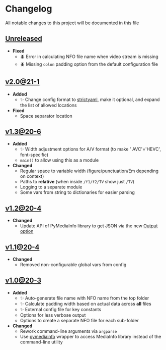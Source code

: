 # Changelog
All notable changes to this project will be documented in this file

[unreleased]: https://github.com/eugenesvk/ListMediaInfo/compare/v2.0@21-1...HEAD
## [Unreleased]
  - __Fixed__
    + :beetle: Error in calculating NFO file name when video stream is missing
    + :beetle: Missing `colon` padding option from the default configuration file

[v2.0@21-1]: https://github.com/eugenesvk/ListMediaInfo/releases/tag/v2.0@21-1
## [v2.0@21-1]
  - __Added__
    + :sparkles: Change config format to [strictyaml](github.com/crdoconnor/strictyaml), make it optional, and expand the list of allowed locations
  - __Fixed__
    + Space separator location

[v1.3@20-6]: https://github.com/eugenesvk/ListMediaInfo/releases/tag/v1.3@20-6
## [v1.3@20-6]
  - __Added__
    + :sparkles: Width adjustment options for A/V format (to make ' AVC'='HEVC', font-specific)
    + `main()` to allow using this as a module
  - __Changed__
    + Regular space to variable width (figure/punctuation/Em depending on context)
    + Paths to __relative__ (when inside `/f1/f2/TV` show just `/TV`)
    + Logging to a separate module
    + Some vars from string to dictionaries for easier parsing

[v1.2@20-4]: https://github.com/eugenesvk/ListMediaInfo/releases/tag/v1.2@20-4
## [v1.2@20-4]
  - __Changed__
    + Update API of PyMediaInfo library to get JSON via the new [Output option](github.com/sbraz/pymediainfo/issues/82)

[v1.1@20-4]: https://github.com/eugenesvk/ListMediaInfo/releases/tag/v1.1@20-4
## [v1.1@20-4]
  - __Changed__
    + Removed non-configurable global vars from config

[v1.0@20-3]: https://github.com/eugenesvk/ListMediaInfo/releases/tag/v1.0@20-3
## [v1.0@20-3]
  - __Added__
    + :sparkles: Auto-generate file name with NFO name from the top folder
    + :sparkles: Calculate padding width based on actual data across __all__ files
    + :sparkles: External config file for key constants
    + Options for less verbose output
    + Options to create a separate NFO file for each sub-folder
  - __Changed__
    + Rework command-line arguments via `argparse`
    + Use [pymediainfo](https://github.com/sbraz/pymediainfo) wrapper to access MediaInfo library instead of the command-line utility

